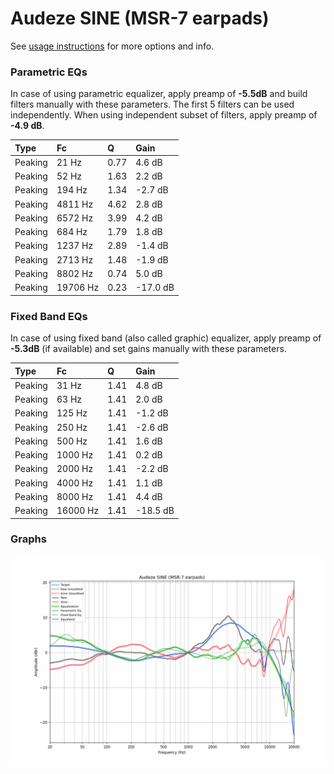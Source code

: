 # Audeze SINE (MSR-7 earpads)
See [usage instructions](https://github.com/jaakkopasanen/AutoEq#usage) for more options and info.

### Parametric EQs
In case of using parametric equalizer, apply preamp of **-5.5dB** and build filters manually
with these parameters. The first 5 filters can be used independently.
When using independent subset of filters, apply preamp of **-4.9 dB**.

| Type    | Fc       |    Q | Gain     |
|:--------|:---------|:-----|:---------|
| Peaking | 21 Hz    | 0.77 | 4.6 dB   |
| Peaking | 52 Hz    | 1.63 | 2.2 dB   |
| Peaking | 194 Hz   | 1.34 | -2.7 dB  |
| Peaking | 4811 Hz  | 4.62 | 2.8 dB   |
| Peaking | 6572 Hz  | 3.99 | 4.2 dB   |
| Peaking | 684 Hz   | 1.79 | 1.8 dB   |
| Peaking | 1237 Hz  | 2.89 | -1.4 dB  |
| Peaking | 2713 Hz  | 1.48 | -1.9 dB  |
| Peaking | 8802 Hz  | 0.74 | 5.0 dB   |
| Peaking | 19706 Hz | 0.23 | -17.0 dB |

### Fixed Band EQs
In case of using fixed band (also called graphic) equalizer, apply preamp of **-5.3dB**
(if available) and set gains manually with these parameters.

| Type    | Fc       |    Q | Gain     |
|:--------|:---------|:-----|:---------|
| Peaking | 31 Hz    | 1.41 | 4.8 dB   |
| Peaking | 63 Hz    | 1.41 | 2.0 dB   |
| Peaking | 125 Hz   | 1.41 | -1.2 dB  |
| Peaking | 250 Hz   | 1.41 | -2.6 dB  |
| Peaking | 500 Hz   | 1.41 | 1.6 dB   |
| Peaking | 1000 Hz  | 1.41 | 0.2 dB   |
| Peaking | 2000 Hz  | 1.41 | -2.2 dB  |
| Peaking | 4000 Hz  | 1.41 | 1.1 dB   |
| Peaking | 8000 Hz  | 1.41 | 4.4 dB   |
| Peaking | 16000 Hz | 1.41 | -18.5 dB |

### Graphs
![](./Audeze%20SINE%20(MSR-7%20earpads).png)